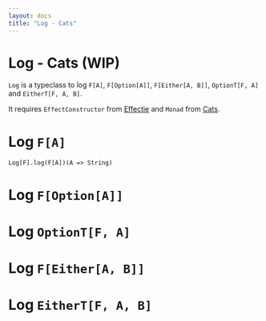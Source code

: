 ```yaml
---
layout: docs
title: "Log - Cats"
---
```


# Log - Cats (WIP)

`Log` is a typeclass to log `F[A]`, `F[Option[A]]`, `F[Either[A, B]]`, `OptionT[F, A]` and `EitherT[F, A, B]`.

It requires `EffectConstructor` from [Effectie](https://kevin-lee.github.io/effectie) and `Monad` from [Cats](https://typelevel.org/cats).

# Log `F[A]`
```
Log[F].log(F[A])(A => String)
```

# Log `F[Option[A]]`

# Log `OptionT[F, A]`

# Log `F[Either[A, B]]`

# Log `EitherT[F, A, B]`

